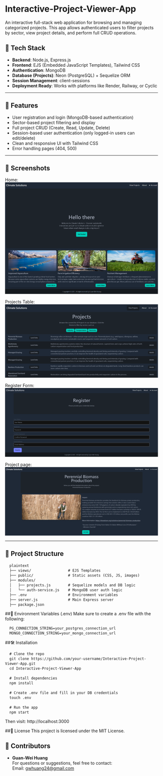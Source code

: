 # Interactive-Project-Viewer-App

An interactive full-stack web application for browsing and managing categorized projects. This app allows authenticated users to filter projects by sector, view project details, and perform full CRUD operations.

## 🔧 Tech Stack

- **Backend**: Node.js, Express.js  
- **Frontend**: EJS (Embedded JavaScript Templates), Tailwind CSS  
- **Authentication**: MongoDB  
- **Database (Projects)**: Neon (PostgreSQL) + Sequelize ORM  
- **Session Management**: client-sessions  
- **Deployment Ready**: Works with platforms like Render, Railway, or Cyclic

---

## 🚀 Features

- User registration and login (MongoDB-based authentication)
- Sector-based project filtering and display
- Full project CRUD (Create, Read, Update, Delete)
- Session-based user authentication (only logged-in users can edit/delete)
- Clean and responsive UI with Tailwind CSS
- Error handling pages (404, 500)

---

## 📸 Screenshots

Home:
![Home Page](./screenshots/home.png)

Projects Table:
![Projects Page](./screenshots/projects.png)

Register Form:
![Projects Page](./screenshots/register.png)

Project page:
![Projects Page](./screenshots/project.png)

---

## 📁 Project Structure

```
  plaintext
  ├── views/                 # EJS Templates
  ├── public/                # Static assets (CSS, JS, images)
  ├── modules/
  │   ├── projects.js        # Sequelize models and DB logic
  │   └── auth-service.js    # MongoDB user auth logic
  ├── .env                   # Environment variables
  ├── server.js              # Main Express server
  ├── package.json
```
##🔑 Environment Variables (.env)
Make sure to create a .env file with the following:

```
  PG_CONNECTION_STRING=your_postgres_connection_url
  MONGO_CONNECTION_STRING=your_mongo_connection_url
```

##🛠️ Installation

```
  # Clone the repo
  git clone https://github.com/your-username/Interactive-Project-Viewer-App.git
  cd Interactive-Project-Viewer-App
  
  # Install dependencies
  npm install
  
  # Create .env file and fill in your DB credentials
  touch .env
  
  # Run the app
  npm start
```
Then visit: http://localhost:3000

##📄 License
This project is licensed under the MIT License.


## 🙋 Contributors

- **Guan-Wei Huang**  
For questions or suggestions, feel free to contact:  
Email: gwhuang24@gmail.com